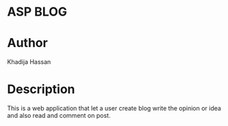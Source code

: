 # ASP BLOG

# Author
Khadija Hassan

# Description
This is a web application that let a user create blog write the opinion or idea and also read and comment on post.

<!-- # User stories
As a user:
* I would like to view the blog posts on the site
* I would like to comment on blog posts
* I would like to view the most recent posts
*  I would like to an email alert when a new post is made by joining a subscription.
* I would like to see random quotes on the site
* I would like to sign in to the blog.
*  I would also like to create a blog from the application. -->




